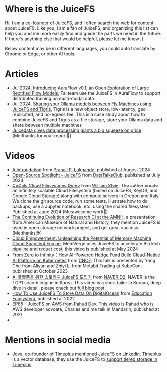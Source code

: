 # Where is the JuiceFS

Hi, I am a co-founder of JuiceFS, and I often search the web for content about JuiceFS. Like you, I am a fan of JuiceFS, and organizing this list can help you and me more easily find and guide the parts we need in the future. If there's anything else that would be helpful, please let me know ;)

Below content may be in different languages, you could auto translate by Chrome or Edge, or other AI tools.

# Articles
- Jul 2024, [Introducing AuraFlow v0.1, an Open Exploration of Large Rectified Flow Models](https://blog.fal.ai/auraflow/), Fal team use the JuiceFS in AuraFlow to support distributed training on multi-modal data
- Jul 2024, [Sharing your Ollama models between Fly Machines using JuiceFS and Tigris](https://www.tigrisdata.com/blog/fly-tigris-juicefs/), Tigris is a new object store, low-latency, geo replicated, and no-egress fee. This is a case study about how to combine JuiceFS and Tigris as a file storage, store your Ollama data and share between multiple machines
- [Juicedata gives data processing giants a big squeeze on price](https://blocksandfiles.com/2024/07/05/juicedata-gives-data-processing-giants-a-big-squeeze-on-price/) (Me:thanks for your report🤟)

# Videos

- [A introudction](https://www.youtube.com/watch?v=rlDtpGi0-nE) from [Pranali P. Lokhande](https://www.youtube.com/@pranalilokhande1036), published at Augest 2024
- [Open-Source Spotlight - JuiceFS](https://www.youtube.com/watch?v=6DfY_nm75CU) from [DataTalksClub](https://www.youtube.com/@DataTalksClub), published at July 2024
- [CoCalc Cloud Filesystems Demo](https://www.youtube.com/watch?v=uk5eA5piQEo) from [William Stein](https://www.youtube.com/@wstein389). The author create an infinitely scalable Cloud Filesystem (based on JuiceFS, KeyDB, and Google Cloud Storage) along with compute servers in Oregon and Italy.  We clone the git source code, run some tests, illustrate how to do backups, use a Jupyter notebook, etc. using the shared filesystem. Published at June 2024 (Me:awesome work👏)
- [The Continuing Evolution of Research CI at the AMNH](https://www.youtube.com/watch?v=N9WHTCheO-4), a presentation from American Museum of Natural and History, they mention JuiceFS is used in open storage network project, and get great success. (Me:thanks😍)
- [Cloud Empowerment: Unleashing the Potential of Memory Machine Cloud Snapshot Engine](https://www.youtube.com/watch?v=DKAZaMxErK4), MemVerge uses JuiceFS to accelerate BioTech pipeline and reduct cost, this video is published at May 2024
- [From Zero to Infinity：How AI-Powered Hedge Fund Build Cloud-Native AI Platform on Kubernetes](https://www.youtube.com/watch?v=aSwfT4oRrvI) from [CNCF](https://www.youtube.com/@cncf). This talk is presented by Yang Che from Aliyun and Zhiyi Li from Metabit Trading at KubeCon, published at October 2023
- [AI 플랫폼을 위한 스토리지 JuiceFS 도입기](https://www.youtube.com/watch?v=TmU7HqLHXVM) from [NAVER D2](https://www.youtube.com/@naver_d2), NAVER is the TOP1 search engine in Korea. This video is a short tailer in Korean, deep dive in detail, please check out [full blog post](https://d2.naver.com/helloworld/2184045).
- [How To Use JuiceFS To Store Data On DigitalOcean](https://www.youtube.com/watch?v=pdFzyflcRGA) from [Education Ecosystem](https://www.youtube.com/@EducationEcosystem), published at 2022
- [EP85 - JuiceFS on AWS](https://www.youtube.com/watch?v=PFNOcqiW4-M) from [Pahud Dev](https://www.youtube.com/@PahudDev). This video is Pahud who is AWS developer advoate, Charles and me talk in Mandarin, published at 2021
- 

# Mentions in social media

- Jove, co-founder of Timeplus mentioned JuiceFS on Linkedin. Timeplus is a vector database, they use the JuiceFS to [support tiered storage in Timeplus](https://www.linkedin.com/posts/jovezhong_juicefs-activity-7235418538633543681-SH4c/?utm_source=share)

